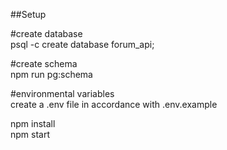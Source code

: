 ##Setup

#create database  
psql -c create database forum_api;

#create schema  
npm run pg:schema

#environmental variables  
create a .env file in accordance with .env.example

npm install  
npm start
